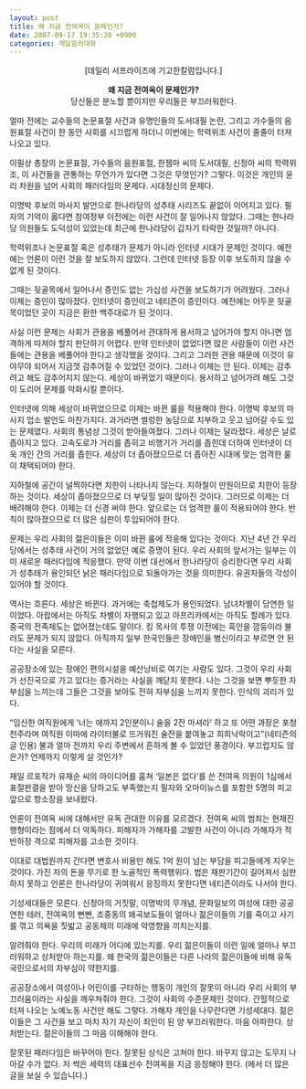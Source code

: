 ```yaml
---
layout: post
title: 왜 지금 전여옥이 문제인가?
date: 2007-09-17 19:35:28 +0900
categories: 깨달음의대화
---
```

<p align="center">
  [데일리 서프라이즈에 기고한칼럼입니다.]
</p>

<p align="center">
  <b>왜 지금 전여옥이 문제인가? </b><br />당신들은 분노할 뿐이지만 우리들은 부끄러워한다.
</p>

얼마 전에는 교수들의 논문표절 사건과 유명인들의 도서대필 논란, 그리고 가수들의 음원표절 사건이 한 동안 사회를 시끄럽게 하더니 이번에는 학력위조 사건이 줄줄이 터져 나오고 있다. 

이필상 총장의 논문표절, 가수들의 음원표절, 한젬마 씨의 도서대필, 신정아 씨의 학력위조, 이 사건들을 관통하는 무언가가 있다면 그것은 무엇인가? 그렇다. 이것은 개인의 윤리 차원을 넘어 사회의 패러다임의 문제다. 시대정신의 문제다. 

이명박 후보의 마사지 발언으로 한나라당의 성추태 시리즈도 끝없이 이어지고 있다. 필자의 기억이 옳다면 참여정부 이전에는 이런 사건이 잘 일어나지 않았다. 그때는 한나라당 의원들도 도덕성이 있었는데 최근에 한나라당이 갑자기 타락한 것일까? 아니다. 

학력위조나 논문표절 혹은 성추태가 문제가 아니라 인터넷 시대가 문제인 것이다. 예전에는 언론이 이런 것을 잘 보도하지 않았다. 그런데 인터넷 등장 이후 보도하지 않을 수 없게 된 것이다. 

그때는 뒷골목에서 일어나서 증인도 없는 가십성 사건을 보도하기가 어려웠다. 그러나 이제는 증인이 많아졌다. 인터넷이 증인이고 네티즌이 증인이다. 예전에는 어두운 뒷골목이었던 곳이 지금은 환한 백주대로가 된 것이다. 

사실 이런 문제는 사회가 관용을 베풀어서 관대하게 용서하고 넘어가야 할지 아니면 엄격하게 따져야 할지 판단하기 어렵다. 만약 인터넷이 없었다면 많은 사람들이 이런 사건들에는 관용을 베풀어야 한다고 생각했을 것이다. 그리고 그러한 관용 때문에 이것이 유야무야 되어서 지금껏 감추어질 수 있었던 것이다. 그러나 이제는 안 된다. 이제는 감추려고 해도 감추어지지 않는다. 세상이 바뀌었기 때문이다. 용서하고 넘어가려 해도 그것이 도리어 문제를 악화시킬 뿐이다. 

인터넷에 의해 세상이 바뀌었으므로 이제는 바뀐 룰을 적용해야 한다. 이명박 후보의 마사지 업소 발언도 마찬가지다. 과거라면 썰렁한 농담으로 치부하고 웃고 넘어갈 수도 있는 문제였다. 사회의 통념상 그것이 받아들여졌다. 그러나 이제는 달라졌다. 세상은 날로 좁아지고 있다. 고속도로가 거리를 좁히고 비행기가 거리를 좁힌데 더하여 인터넷이 더욱 개인 간의 거리를 좁힌다. 세상이 더 좁아졌으므로 더 좁아진 시대에 맞는 엄격한 룰이 채택되어야 한다. 

지하철에 공간이 널찍하다면 치한이 나타나지 않는다. 지하철이 만원이므로 치한이 등장하는 것이다. 세상이 좁아졌으므로 더 부딪힐 일이 많아진 것이다. 그러므로 이제는 더 배려해야 한다. 이제는 더 신경 써야 한다. 앞으로는 더 엄격한 룰이 적용되어야 한다. 반칙이 많아졌으므로 더 많은 심판이 투입되어야 한다. 

문제는 우리 사회의 젊은이들은 이미 바뀐 룰에 적응해 있다는 것이다. 지난 4년 간 우리당에서는 성추태 사건이 거의 없었던 예로 증명이 된다. 우리 사회의 앞서가는 일부는 이미 새로운 패러다임에 적응했다. 만약 이번 대선에서 한나라당이 승리한다면 우리 사회가 성추태가 용인되던 낡은 패러다임으로 되돌아가는 것을 의미한다. 유권자들의 각성이 있어야 할 것이다. 

역사는 흐른다. 세상은 바뀐다. 과거에는 축첩제도가 용인되었다. 남녀차별이 당연한 일이었다. 아랍에서는 아직도 차별이 자행되고 있고 아프리카에서는 아직도 할례가 있다. 중국의 전족제도는 없어졌는데도 말이다. 킹 목사의 투쟁 이전에는 흑인을 깜둥이라 불러도 문제가 되지 않았다. 아직까지 일부 한국인들은 장애인을 병신이라고 부르면 안 된다는 사실을 모른다. 

공공장소에 있는 장애인 편의시설을 예산낭비로 여기는 사람도 있다. 그것이 우리 사회가 선진국으로 가고 있다는 증거라는 사실을 깨닫지 못한다. 나는 그것을 보면 뿌듯한 자부심을 느끼는데 그들은 그것을 보아도 전혀 자부심을 느끼지 못한다. 인식의 괴리가 있다. 

“임신한 여직원에게 ‘너는 애까지 2인분이니 술을 2잔 마셔라’ 하고 또 어떤 과장은 포청천주라며 여직원 이마에 라이터불로 뜨거워진 술잔을 붙여놓고 희희낙락이고”(네티즌의 글 인용) 불과 얼마 전까지 우리 주변에서 흔하게 볼 수 있었던 풍경이다. 부끄럽지도 않은가? 언제까지 이렇게 살 것인가? 

재일 르포작가 유재순 씨의 아이디어를 훔쳐 ‘일본은 없다’를 쓴 전여옥 의원이 1심에서 표절판결을 받아 망신을 당하고도 부족했는지 필자와 오마이뉴스를 포함한 5명의 피고 앞으로 항소장을 보내왔다. 

언론이 전여옥 씨에 대해서만 유독 관대한 이유를 모르겠다. 전여옥 씨의 범죄는 현재진행형이라는 점에서 더 악독하다. 피해자가 가해자를 고발한 사건이 아니라 가해자가 적반하장 격으로 피해자를 고소한 것이다. 

이대로 대법원까지 간다면 변호사 비용만 해도 1억 원이 넘는 부담을 피고들에게 지우는 것이다. 가진 자의 돈을 무기로 한 노골적인 폭력행위다. 법은 재판기간이 길어져서 심판하지 못하고 언론은 한나라당이 귀여워서 응징하지 못한다면 네티즌이라도 나서야 한다. 

기성세대들은 모른다. 신정아의 거짓말, 이명박의 무개념, 문화일보의 여성에 대한 공공연한 테러, 전여옥의 뻔뻔, 조중동의 왜곡보도들이 얼마나 젊은이들의 기를 죽이고 사기를 꺾고 의욕을 짓밟고 공동체의 미래에 악영향을 끼치는지를. 

알려줘야 한다. 우리의 미래가 어디에 있는지를. 우리 젊은이들이 이런 일에 얼마나 부끄러워하고 상처받아 하는지를. 왜 한국의 젊은이들은 다른 나라의 젊은이들에 비해 유독 국민으로서의 자부심이 약한지를. 

공공장소에서 여성이나 어린이를 구타하는 행동이 개인의 잘못이 아니라 우리 사회의 부끄러움이라는 사실을 깨우쳐줘야 한다. 그것이 사회의 수준문제인 것이다. 간헐적으로 터져 나오는 노예노동 사건만 해도 그렇다. 가해자 개인을 나무란다면 기성세대다. 젊은이들은 그 사건을 보고 마치 자기 자신이 죄인이 된 양 부끄러워한다. 마음 아파한다. 상처받는다. 젊은이들의 그 마음 이해해야 한다. 

잘못된 패러다임은 바꾸어야 한다. 잘못된 상식은 고쳐야 한다. 바꾸지 않고는 도무지 나아갈 수가 없다. 저 썩은 세력의 대표선수 전여옥을 지금 응징해야 한다. (에서 더 많은 글을 보실 수 있습니다.)